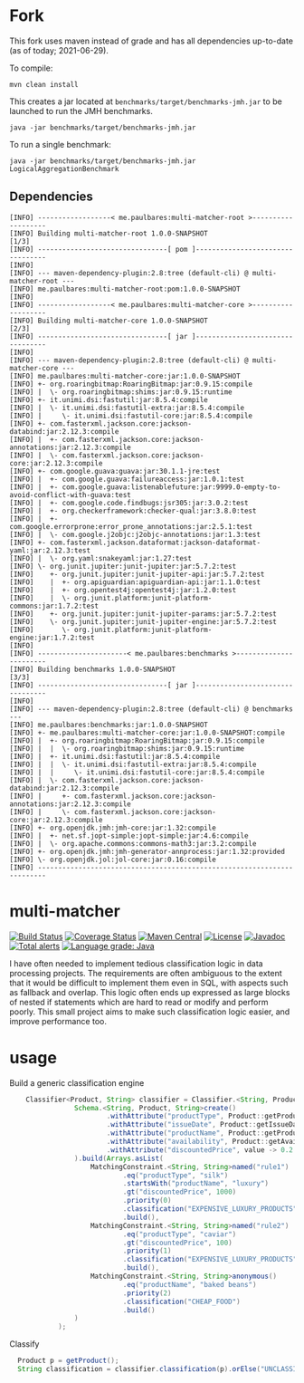 # Fork

This fork uses maven instead of grade and has all dependencies up-to-date (as of today; 2021-06-29).

To compile:
```
mvn clean install
```
This creates a jar located at `benchmarks/target/benchmarks-jmh.jar` to be launched to run the JMH benchmarks.
```
java -jar benchmarks/target/benchmarks-jmh.jar
```
To run a single benchmark:
```
java -jar benchmarks/target/benchmarks-jmh.jar LogicalAggregationBenchmark
```

## Dependencies

```
[INFO] ------------------< me.paulbares:multi-matcher-root >-------------------
[INFO] Building multi-matcher-root 1.0.0-SNAPSHOT                         [1/3]
[INFO] --------------------------------[ pom ]---------------------------------
[INFO]
[INFO] --- maven-dependency-plugin:2.8:tree (default-cli) @ multi-matcher-root ---
[INFO] me.paulbares:multi-matcher-root:pom:1.0.0-SNAPSHOT
[INFO]
[INFO] ------------------< me.paulbares:multi-matcher-core >-------------------
[INFO] Building multi-matcher-core 1.0.0-SNAPSHOT                         [2/3]
[INFO] --------------------------------[ jar ]---------------------------------
[INFO]
[INFO] --- maven-dependency-plugin:2.8:tree (default-cli) @ multi-matcher-core ---
[INFO] me.paulbares:multi-matcher-core:jar:1.0.0-SNAPSHOT
[INFO] +- org.roaringbitmap:RoaringBitmap:jar:0.9.15:compile
[INFO] |  \- org.roaringbitmap:shims:jar:0.9.15:runtime
[INFO] +- it.unimi.dsi:fastutil:jar:8.5.4:compile
[INFO] |  \- it.unimi.dsi:fastutil-extra:jar:8.5.4:compile
[INFO] |     \- it.unimi.dsi:fastutil-core:jar:8.5.4:compile
[INFO] +- com.fasterxml.jackson.core:jackson-databind:jar:2.12.3:compile
[INFO] |  +- com.fasterxml.jackson.core:jackson-annotations:jar:2.12.3:compile
[INFO] |  \- com.fasterxml.jackson.core:jackson-core:jar:2.12.3:compile
[INFO] +- com.google.guava:guava:jar:30.1.1-jre:test
[INFO] |  +- com.google.guava:failureaccess:jar:1.0.1:test
[INFO] |  +- com.google.guava:listenablefuture:jar:9999.0-empty-to-avoid-conflict-with-guava:test
[INFO] |  +- com.google.code.findbugs:jsr305:jar:3.0.2:test
[INFO] |  +- org.checkerframework:checker-qual:jar:3.8.0:test
[INFO] |  +- com.google.errorprone:error_prone_annotations:jar:2.5.1:test
[INFO] |  \- com.google.j2objc:j2objc-annotations:jar:1.3:test
[INFO] +- com.fasterxml.jackson.dataformat:jackson-dataformat-yaml:jar:2.12.3:test
[INFO] |  \- org.yaml:snakeyaml:jar:1.27:test
[INFO] \- org.junit.jupiter:junit-jupiter:jar:5.7.2:test
[INFO]    +- org.junit.jupiter:junit-jupiter-api:jar:5.7.2:test
[INFO]    |  +- org.apiguardian:apiguardian-api:jar:1.1.0:test
[INFO]    |  +- org.opentest4j:opentest4j:jar:1.2.0:test
[INFO]    |  \- org.junit.platform:junit-platform-commons:jar:1.7.2:test
[INFO]    +- org.junit.jupiter:junit-jupiter-params:jar:5.7.2:test
[INFO]    \- org.junit.jupiter:junit-jupiter-engine:jar:5.7.2:test
[INFO]       \- org.junit.platform:junit-platform-engine:jar:1.7.2:test
[INFO]
[INFO] ----------------------< me.paulbares:benchmarks >-----------------------
[INFO] Building benchmarks 1.0.0-SNAPSHOT                                 [3/3]
[INFO] --------------------------------[ jar ]---------------------------------
[INFO]
[INFO] --- maven-dependency-plugin:2.8:tree (default-cli) @ benchmarks ---
[INFO] me.paulbares:benchmarks:jar:1.0.0-SNAPSHOT
[INFO] +- me.paulbares:multi-matcher-core:jar:1.0.0-SNAPSHOT:compile
[INFO] |  +- org.roaringbitmap:RoaringBitmap:jar:0.9.15:compile
[INFO] |  |  \- org.roaringbitmap:shims:jar:0.9.15:runtime
[INFO] |  +- it.unimi.dsi:fastutil:jar:8.5.4:compile
[INFO] |  |  \- it.unimi.dsi:fastutil-extra:jar:8.5.4:compile
[INFO] |  |     \- it.unimi.dsi:fastutil-core:jar:8.5.4:compile
[INFO] |  \- com.fasterxml.jackson.core:jackson-databind:jar:2.12.3:compile
[INFO] |     +- com.fasterxml.jackson.core:jackson-annotations:jar:2.12.3:compile
[INFO] |     \- com.fasterxml.jackson.core:jackson-core:jar:2.12.3:compile
[INFO] +- org.openjdk.jmh:jmh-core:jar:1.32:compile
[INFO] |  +- net.sf.jopt-simple:jopt-simple:jar:4.6:compile
[INFO] |  \- org.apache.commons:commons-math3:jar:3.2:compile
[INFO] +- org.openjdk.jmh:jmh-generator-annprocess:jar:1.32:provided
[INFO] \- org.openjdk.jol:jol-core:jar:0.16:compile
[INFO] ------------------------------------------------------------------------
```

# multi-matcher
[![Build Status](https://travis-ci.org/richardstartin/multi-matcher.svg?branch=master)](https://travis-ci.org/richardstartin/multi-matcher)
[![Coverage Status](https://coveralls.io/repos/github/richardstartin/bitrules/badge.svg?branch=master)](https://coveralls.io/github/richardstartin/multi-matcher?branch=master)
[![Maven Central](https://maven-badges.herokuapp.com/maven-central/uk.co.openkappa/bitrules/badge.svg)](https://maven-badges.herokuapp.com/maven-central/uk.co.openkappa/bitrules)
[![License](https://img.shields.io/badge/License-Apache%202.0-blue.svg)](https://opensource.org/licenses/Apache-2.0)
[![Javadoc](https://javadoc-badge.appspot.com/uk.co.openkappa/multi-matcher.svg?label=javadoc)](http://www.javadoc.io/doc/uk.co.openkappa/multi-matcher)
[![Total alerts](https://img.shields.io/lgtm/alerts/g/richardstartin/multi-matcher.svg?logo=lgtm&logoWidth=18)](https://lgtm.com/projects/g/richardstartin/multi-matcher/alerts/)
[![Language grade: Java](https://img.shields.io/lgtm/grade/java/g/richardstartin/multi-matcher.svg?logo=lgtm&logoWidth=18)](https://lgtm.com/projects/g/richardstartin/multi-matcher/context:java)

I have often needed to implement tedious classification logic in data processing projects. The requirements are often ambiguous to the extent that it would be difficult to implement them even in SQL, with aspects such as fallback and overlap. This logic often ends up expressed as large blocks of nested if statements which are hard to read or modify and perform poorly. This small project aims to make such classification logic easier, and improve performance too. 

# usage

Build a generic classification engine
```java
    Classifier<Product, String> classifier = Classifier.<String, Product, String>builder(
                Schema.<String, Product, String>create()
                        .withAttribute("productType", Product::getProductType)
                        .withAttribute("issueDate", Product::getIssueDate, Comparator.naturalOrder().reversed())
                        .withAttribute("productName", Product::getProductName)
                        .withAttribute("availability", Product::getAvailability)
                        .withAttribute("discountedPrice", value -> 0.2 * value.getPrice())
                ).build(Arrays.asList(
                    MatchingConstraint.<String, String>named("rule1") 
                            .eq("productType", "silk")
                            .startsWith("productName", "luxury")
                            .gt("discountedPrice", 1000)
                            .priority(0)
                            .classification("EXPENSIVE_LUXURY_PRODUCTS")
                            .build(),
                    MatchingConstraint.<String, String>named("rule2")
                            .eq("productType", "caviar")
                            .gt("discountedPrice", 100)
                            .priority(1)
                            .classification("EXPENSIVE_LUXURY_PRODUCTS")
                            .build(),
                    MatchingConstraint.<String, String>anonymous()
                            .eq("productName", "baked beans")
                            .priority(2)
                            .classification("CHEAP_FOOD")
                            .build()
                )
            );
```

Classify

```java
  Product p = getProduct();
  String classification = classifier.classification(p).orElse("UNCLASSIFIED");
```
